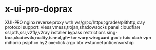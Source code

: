 # x-ui-pro-doprax
XUI-PRO nginx reverse proxy with ws/grpc/httpupgrade/splithttp,xray protocol support: vless,vmess,trojan,shadowsocks panel cloudflare ssl,xtls,ssr,v2fly,v2ray installer bypass restrictions sing-box,shadowtls,reality,tunnel,gfw tor warp wireguard geoip tuic clash vpn mihomo psiphon hy2 oneclick argo bbr wstunnel anticensorship

